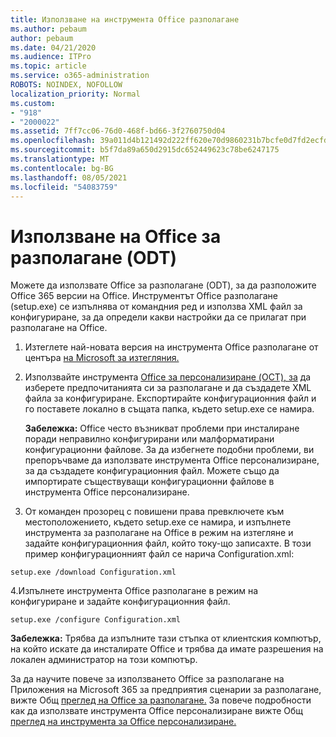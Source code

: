 ```yaml
---
title: Използване на инструмента Office разполагане
ms.author: pebaum
author: pebaum
ms.date: 04/21/2020
ms.audience: ITPro
ms.topic: article
ms.service: o365-administration
ROBOTS: NOINDEX, NOFOLLOW
localization_priority: Normal
ms.custom:
- "918"
- "2000022"
ms.assetid: 7ff7cc06-76d0-468f-bd66-3f2760750d04
ms.openlocfilehash: 39a011d4b121492d222ff620e70d9860231b7bcfe0d7fd2ecfd93de1ef502f5f
ms.sourcegitcommit: b5f7da89a650d2915dc652449623c78be6247175
ms.translationtype: MT
ms.contentlocale: bg-BG
ms.lasthandoff: 08/05/2021
ms.locfileid: "54083759"
---
```

# <a name="using-the-office-deployment-tool-odt"></a>Използване на Office за разполагане (ODT)

Можете да използвате Office за разполагане (ODT), за да разположите Office 365 версии на Office. Инструментът Office разполагане (setup.exe) се изпълнява от командния ред и използва XML файл за конфигуриране, за да определи какви настройки да се прилагат при разполагане на Office.
  
1. Изтеглете най-новата версия на инструмента Office разполагане от центъра [на Microsoft за изтегляния.](https://go.microsoft.com/fwlink/p/?LinkID=626065)

2. Използвайте инструмента [Office за персонализиране (OCT), за](https://config.office.com) да изберете предпочитанията си за разполагане и да създадете XML файла за конфигуриране. Експортирайте конфигурационния файл и го поставете локално в същата папка, където setup.exe се намира.

    **Забележка:** Office често възникват проблеми при инсталиране поради неправилно конфигурирани или малформатирани конфигурационни файлове. За да избегнете подобни проблеми, ви препоръчваме да използвате инструмента Office персонализиране, за да създадете конфигурационния файл. Можете също да импортирате съществуващи конфигурационни файлове в инструмента Office персонализиране.

3. От команден прозорец с повишени права превключете към местоположението, където setup.exe се намира, и изпълнете инструмента за разполагане на Office в режим на изтегляне и задайте конфигурационния файл, който току-що записахте. В този пример конфигурационният файл се нарича Configuration.xml:

```setup.exe /download Configuration.xml```

4.Изпълнете инструмента Office разполагане в режим на конфигуриране и задайте конфигурационния файл.

```setup.exe /configure Configuration.xml```

**Забележка:** Трябва да изпълните тази стъпка от клиентския компютър, на който искате да инсталирате Office и трябва да имате разрешения на локален администратор на този компютър.

За да научите повече за използването Office за разполагане на Приложения на Microsoft 365 за предприятия сценарии за разполагане, вижте Общ [преглед на Office за разполагане.](https://docs.microsoft.com/deployoffice/overview-office-deployment-tool) За повече подробности как да използвате инструмента Office персонализиране вижте Общ [преглед на инструмента за Office персонализиране.](https://docs.microsoft.com/DeployOffice/overview-of-the-office-customization-tool-for-click-to-run)
